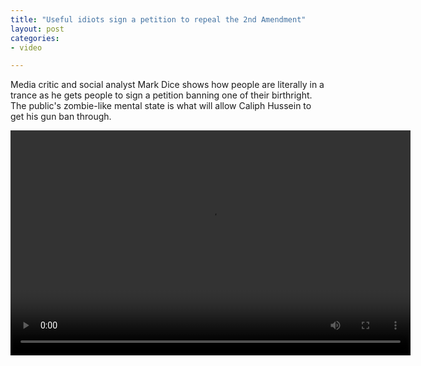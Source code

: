```yaml
---
title: "Useful idiots sign a petition to repeal the 2nd Amendment"
layout: post
categories:
- video

---
```


Media critic and social analyst Mark Dice shows how people are literally in a trance as he gets people to sign a petition banning one of their birthright. The public's zombie-like mental state is what will allow Caliph Hussein to get his gun ban through.

<video controls src="https://www.glockspiel.com/grus/2013-04-12-mark-dice.mp4" type="video/mp4" width="640" height="360"></video>
